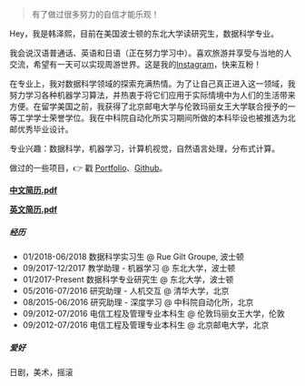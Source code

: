 > 有了做过很多努力的自信才能乐观！

Hey，我是韩泽熙，目前在美国波士顿的东北大学读研究生，数据科学专业。

我会说汉语普通话、英语和日语（正在努力学习中）。喜欢旅游并享受与当地的人交流，希望有一天可以实现周游世界。这是我的[Instagram](https://www.instagram.com/bloomingliam/)，快来互粉！

在专业上，我对数据科学领域的探索充满热情。为了让自己真正进入这一领域，我努力学习各种机器学习算法，并热衷于将它们应用于实际情境中为人们的生活带来方便。在留学美国之前，我获得了北京邮电大学与伦敦玛丽女王大学联合授予的一等工学学士荣誉学位。我在中科院自动化所实习期间所做的本科毕设也被推选为北邮优秀毕业设计。

专业兴趣：数据科学，机器学习，计算机视觉，自然语言处理，分布式计算。

做过的一些项目，👉 戳 [Portfolio](/blog/portfolio)、[Github](http://github.com/zexihan)。 

[__中文简历.pdf__](/blog/docs/简历_韩泽熙.pdf)

[__英文简历.pdf__](/blog/docs/Resume_Zexi_Han.pdf)

##### 经历

- 01/2018-06/2018 数据科学实习生 @ Rue Gilt Groupe, 波士顿
- 09/2017-12/2017 教学助理 - 机器学习 @ 东北大学，波士顿
- 01/2017-Present 数据科学专业研究生 @ 东北大学，波士顿
- 05/2016-07/2016 研究助理 - 人机交互 @ 清华大学，北京
- 08/2015-06/2016 研究助理 - 深度学习 @ 中科院自动化所，北京
- 09/2012-07/2016 电信工程及管理专业本科生 @ 伦敦玛丽女王大学，伦敦
- 09/2012-07/2016 电信工程及管理专业本科生 @ 北京邮电大学，北京

##### 爱好

日剧，美术，摇滚

